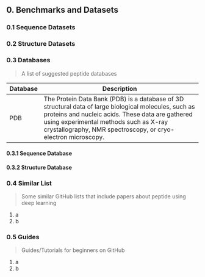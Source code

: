## 0. Benchmarks and Datasets

### 0.1 Sequence Datasets

### 0.2 Structure Datasets

### 0.3 Databases

> A list of suggested peptide databases

| Database | Description                                                                                                                                                                                                                                                         |
| -------- | ------------------------------------------------------------------------------------------------------------------------------------------------------------------------------------------------------------------------------------------------------------------- |
| PDB      | The Protein Data Bank (PDB) is a database of 3D structural data of large biological molecules, such as proteins and nucleic acids. These data are gathered using experimental methods such as X-ray crystallography, NMR spectroscopy, or cryo-electron microscopy. |

#### 0.3.1 Sequence Database

#### 0.3.2 Structure Database

### 0.4 Similar List

> Some similar GitHub lists that include papers about peptide using deep learning

1. a
2. b

### 0.5 Guides

> Guides/Tutorials for beginners on GitHub

1. a
2. b
